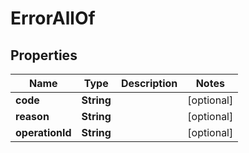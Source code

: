 

# ErrorAllOf


## Properties

Name | Type | Description | Notes
------------ | ------------- | ------------- | -------------
**code** | **String** |  |  [optional]
**reason** | **String** |  |  [optional]
**operationId** | **String** |  |  [optional]



